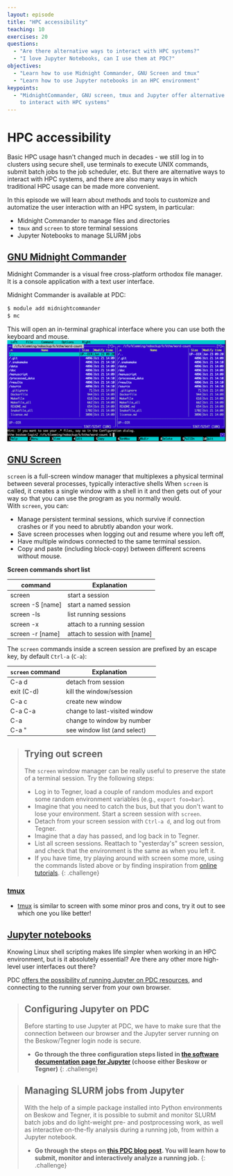 ```yaml
---
layout: episode
title: "HPC accessibility"
teaching: 10
exercises: 20
questions:
  - "Are there alternative ways to interact with HPC systems?"
  - "I love Jupyter Notebooks, can I use them at PDC?"
objectives:
  - "Learn how to use Midnight Commander, GNU Screen and tmux"
  - "Learn how to use Jupyter notebooks in an HPC environment"
keypoints:
  - "MidnightCommander, GNU screen, tmux and Jupyter offer alternative ways 
    to interact with HPC systems"
---
```


# HPC accessibility

Basic HPC usage hasn't changed much in decades - we still log in to 
clusters using secure shell, use terminals to execute UNIX commands, 
submit batch jobs to the job scheduler, etc. But there are alternative 
ways to interact with HPC systems, and there are also many ways in 
which traditional HPC usage can be made more convenient.

In this episode we will learn about methods and tools to customize 
and automatize the user interaction with an HPC system, in particular:

- Midnight Commander to manage files and directories
- `tmux` and `screen` to store terminal sessions
- Jupyter Notebooks to manage SLURM jobs

## [GNU Midnight Commander](https://midnight-commander.org/)

Midnight Commander is a visual free cross-platform orthodox file manager. 
It is a console application with a text user interface.

Midnight Commander is available at PDC:

```bash
$ module add midnightcommander
$ mc
```

This will open an in-terminal graphical interface where you can use both 
the keyboard and mouse.
<img src="../img/mc.png" alt="Midnight Commander" width="600" align="middle"> 

## [GNU Screen](https://www.gnu.org/software/screen/) 

`screen` is a full-screen window manager that multiplexes a physical 
terminal between several processes, typically interactive shells
When `screen` is called, it creates a single window with a shell in it 
and then gets out of your way so that you can use the program as you 
normally would.  
With `screen`, you can:
 - Manage persistent terminal sessions, which survive if connection crashes 
   or if you need to abrubtly abandon your work.
 - Save screen processes when logging out and resume where you left off, 
 - Have multiple windows connected to the same terminal session.
 - Copy and paste (including block-copy) between different 
   screens without mouse.

**Screen commands short list**

| command | Explanation |
| ------- | ----------- |
| screen | start a session | 
| screen -S [name] | start a named session |
| screen -ls | list running sessions |
| screen -x | attach to a running session |
| screen -r [name] | attach to session with [name] |

The `screen` commands inside a screen session are prefixed by an 
escape key, by default `Ctrl-a` (`C-a`): 

| `screen` command | Explanation |
| ---------------- | ----------- |
| C-a d | detach from session |
| exit (C-d) | kill the window/session |
| C-a c | create new window |
| C-a C-a | change to last-visited window |
| C-a <number> | change to window by number |
| C-a " | see window list (and select) |

> ## Trying out screen
>
> The `screen` window manager can be really useful to preserve the state
> of a terminal session. Try the following steps:
> - Log in to Tegner, load a couple of random modules and export some 
>   random environment variables (e.g., `export foo=bar`).
> - Imagine that you need to catch the bus, but that you don't want to lose 
>   your environment. Start a screen session with `screen`.
> - Detach from your screen session with `Ctrl-a d`, and log out from Tegner.
> - Imagine that a day has passed, and log back in to Tegner.
> - List all screen sessions. Reattach to "yesterday's" screen session, 
>   and check that the environment is the same as when you left it.
> - If you have time, try playing around with screen some more, 
>   using the commands listed above or by finding inspiration from 
>   [online](https://www.rackaid.com/blog/linux-screen-tutorial-and-how-to/)
>   [tutorials](https://kb.iu.edu/d/acuy).
{: .challenge}


### [tmux](https://github.com/tmux/tmux/wiki) 
- [tmux](https://github.com/tmux/tmux/wiki) is similar to screen 
   with some minor pros and cons, try it out to see which one you like better!

## [Jupyter notebooks](https://jupyter.readthedocs.io/en/latest/)

Knowing Linux shell scripting makes life simpler when working in 
an HPC environment, but is it absolutely essential? Are there any other 
more high-level user interfaces out there?

PDC [offers the possibility of running Jupyter on PDC resources](https://www.kth.se/blogs/pdc/2019/01/using-jupyter-notebooks-to-manage-slurm-jobs/), and 
connecting to the running server from your own browser. 


> ## Configuring Jupyter on PDC
> 
> Before starting to use Jupyter at PDC, we have to make sure that the 
> connection between our browser and the Jupyter server running on the 
> Beskow/Tegner login node is secure. 
> 
> - **Go through the three configuration steps listed in [the software 
>   documentation page for Jupyter](https://www.pdc.kth.se/software/software/Jupyter-Notebooks/index.html) (choose either Beskow or Tegner)**
{: .challenge}

> ## Managing SLURM jobs from Jupyter
>
> With the help of a simple package installed into Python environments on 
> Beskow and Tegner, it is possible to submit and monitor 
> SLURM batch jobs and do light-weight pre- and postprocessing work, 
> as well as interactive on-the-fly analysis during a running job, from 
> within a Jupyter notebook.
>
> - **Go through the steps on [this PDC blog post](https://www.kth.se/blogs/pdc/2019/01/using-jupyter-notebooks-to-manage-slurm-jobs/). You will learn how 
>   to submit, monitor and interactively analyze a running job.**
{: .challenge}




